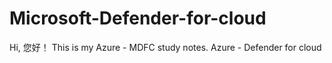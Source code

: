 # Microsoft-Defender-for-cloud
Hi, 您好！
This is my Azure - MDFC study notes.
Azure - Defender for cloud
